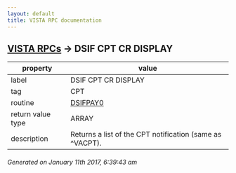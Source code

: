 ```yaml
---
layout: default
title: VISTA RPC documentation
---
```




## [VISTA RPCs](TableOfContent.md) &#8594; DSIF CPT CR DISPLAY 

 property | value 
--- | --- 
 label | DSIF CPT CR DISPLAY
 tag | CPT
 routine | [DSIFPAY0](http://code.osehra.org/dox/Routine_DSIFPAY0_source.html)
 return value type | ARRAY
 description | Returns a list of the CPT notification (same as ^VACPT).




 ###### Generated on January 11th 2017, 6:39:43 am